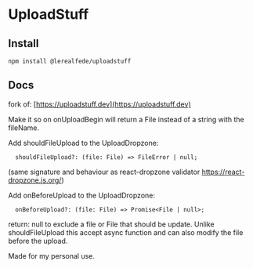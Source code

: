 # UploadStuff

## Install

`npm install @lerealfede/uploadstuff`

## Docs

fork of:
[https://uploadstuff.dev](https://uploadstuff.dev)

Make it so on onUploadBegin will return a File instead of a string with the fileName.

Add shouldFileUpload to the UploadDropzone:
```
  shouldFileUpload?: (file: File) => FileError | null;
```
(same signature and behaviour as react-dropzone validator https://react-dropzone.js.org/)

Add onBeforeUpload to the UploadDropzone:
```
  onBeforeUpload?: (file: File) => Promise<File | null>;
```
return: null to exclude a file or File that should be update.
Unlike shouldFileUpload this accept async function and can also modify the file before the upload.

Made for my personal use.